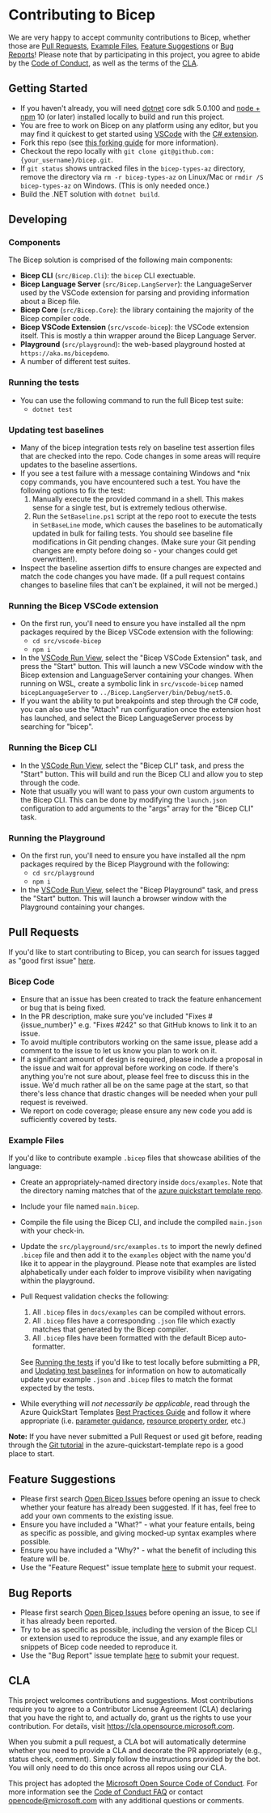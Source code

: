 # Contributing to Bicep

We are very happy to accept community contributions to Bicep, whether those are [Pull Requests](#pull-requests), [Example Files](#example-files), [Feature Suggestions](#feature-suggestions) or [Bug Reports](#bug-reports)! Please note that by participating in this project, you agree to abide by the [Code of Conduct](./CODE_OF_CONDUCT.md), as well as the terms of the [CLA](#cla).

## Getting Started

* If you haven't already, you will need [dotnet](https://dotnet.microsoft.com/download) core sdk 5.0.100 and [node + npm](https://nodejs.org/en/download/) 10 (or later) installed locally to build and run this project.
* You are free to work on Bicep on any platform using any editor, but you may find it quickest to get started using [VSCode](https://code.visualstudio.com/Download) with the [C# extension](https://marketplace.visualstudio.com/items?itemName=ms-dotnettools.csharp).
* Fork this repo (see [this forking guide](https://guides.github.com/activities/forking/) for more information).
* Checkout the repo locally with `git clone git@github.com:{your_username}/bicep.git`.
* If `git status` shows untracked files in the `bicep-types-az` directory, remove the directory via `rm -r bicep-types-az` on Linux/Mac or `rmdir /S bicep-types-az` on Windows. (This is only needed once.)
* Build the .NET solution with `dotnet build`.

## Developing

### Components

The Bicep solution is comprised of the following main components:

* **Bicep CLI** (`src/Bicep.Cli`): the `bicep` CLI exectuable.
* **Bicep Language Server** (`src/Bicep.LangServer`): the LanguageServer used by the VSCode extension for parsing and providing information about a Bicep file.
* **Bicep Core** (`src/Bicep.Core`): the library containing the majority of the Bicep compiler code.
* **Bicep VSCode Extension** (`src/vscode-bicep`): the VSCode extension itself. This is mostly a thin wrapper around the Bicep Language Server.
* **Playground** (`src/playground`): the web-based playground hosted at `https://aka.ms/bicepdemo`.
* A number of different test suites.

### Running the tests

* You can use the following command to run the full Bicep test suite:
  * `dotnet test`

### Updating test baselines
* Many of the bicep integration tests rely on baseline test assertion files that are checked into the repo. Code changes in some areas will require updates to the baseline assertions. 
* If you see a test failure with a message containing Windows and *nix copy commands, you have encountered such a test. You have the following options to fix the test:
  1. Manually execute the provided command in a shell. This makes sense for a single test, but is extremely tedious otherwise.
  1. Run the `SetBaseline.ps1` script at the repo root to execute the tests in `SetBaseLine` mode, which causes the baselines to be automatically updated in bulk for failing tests. You should see baseline file modifications in Git pending changes. (Make sure your Git pending changes are empty before doing so - your changes could get overwritten!).
* Inspect the baseline assertion diffs to ensure changes are expected and match the code changes you have made. (If a pull request contains changes to baseline files that can't be explained, it will not be merged.)

### Running the Bicep VSCode extension

* On the first run, you'll need to ensure you have installed all the npm packages required by the Bicep VSCode extension with the following:
  * `cd src/vscode-bicep`
  * `npm i`
* In the [VSCode Run View](https://code.visualstudio.com/Docs/editor/debugging), select the "Bicep VSCode Extension" task, and press the "Start" button. This will launch a new VSCode window with the Bicep extension and LanguageServer containing your changes. When running on WSL, create a symbolic link in `src/vscode-bicep` named `bicepLanguageServer` to `../Bicep.LangServer/bin/Debug/net5.0`.
* If you want the ability to put breakpoints and step through the C# code, you can also use the "Attach" run configuration once the extension host has launched, and select the Bicep LanguageServer process by searching for "bicep".

### Running the Bicep CLI

* In the [VSCode Run View](https://code.visualstudio.com/Docs/editor/debugging), select the "Bicep CLI" task, and press the "Start" button. This will build and run the Bicep CLI and allow you to step through the code.
* Note that usually you will want to pass your own custom arguments to the Bicep CLI. This can be done by modifying the `launch.json` configuration to add arguments to the "args" array for the "Bicep CLI" task. 

### Running the Playground

* On the first run, you'll need to ensure you have installed all the npm packages required by the Bicep Playground with the following:
  * `cd src/playground`
  * `npm i`
* In the [VSCode Run View](https://code.visualstudio.com/Docs/editor/debugging), select the "Bicep Playground" task, and press the "Start" button. This will launch a browser window with the Playground containing your changes.

## Pull Requests

If you'd like to start contributing to Bicep, you can search for issues tagged as "good first issue" [here](https://github.com/Azure/bicep/labels/good%20first%20issue).

### Bicep Code

* Ensure that an issue has been created to track the feature enhancement or bug that is being fixed.
* In the PR description, make sure you've included "Fixes #{issue_number}" e.g. "Fixes #242" so that GitHub knows to link it to an issue.
* To avoid multiple contributors working on the same issue, please add a comment to the issue to let us know you plan to work on it.
* If a significant amount of design is required, please include a proposal in the issue and wait for approval before working on code. If there's anything you're not sure about, please feel free to discuss this in the issue. We'd much rather all be on the same page at the start, so that there's less chance that drastic changes will be needed when your pull request is reveiwed.
* We report on code coverage; please ensure any new code you add is sufficiently covered by tests.

### Example Files

If you'd like to contribute example `.bicep` files that showcase abilities of the language:

* Create an appropriately-named directory inside `docs/examples`. Note that the directory naming matches that of the [azure quickstart template repo](https://github.com/Azure/azure-quickstart-templates).
* Include your file named `main.bicep`.
* Compile the file using the Bicep CLI, and include the compiled `main.json` with your check-in.
* Update the `src/playground/src/examples.ts` to import the newly defined `.bicep` file and then add it to the `examples` object with the name you'd like it to appear in the playground. Please note that examples are listed alphabetically under each folder to improve visibility when navigating within the playground.
* Pull Request validation checks the following:
  1. All `.bicep` files in `docs/examples` can be compiled without errors.
  1. All `.bicep` files have a corresponding `.json` file which exactly matches that generated by the Bicep compiler.
  1. All `.bicep` files have been formatted with the default Bicep auto-formatter.
  
  See [Running the tests](#running-the-tests) if you'd like to test locally before submitting a PR, and [Updating test baselines](#updating-test-baselines) for information on how to automatically update your example `.json` and `.bicep` files to match the format expected by the tests.
* While everything will *not necessarily be applicable*, read through the Azure QuickStart Templates [Best Practices Guide](https://github.com/Azure/azure-quickstart-templates/blob/master/1-CONTRIBUTION-GUIDE/best-practices.md#best-practices) and follow it where appropriate (i.e. [parameter guidance](https://github.com/Azure/azure-quickstart-templates/blob/master/1-CONTRIBUTION-GUIDE/best-practices.md#parameters), [resource property order](https://github.com/Azure/azure-quickstart-templates/blob/master/1-CONTRIBUTION-GUIDE/best-practices.md#sort-order-of-properties), etc.)

**Note:** If you have never submitted a Pull Request or used git before, reading through the [Git tutorial](https://github.com/Azure/azure-quickstart-templates/blob/master/1-CONTRIBUTION-GUIDE/git-tutorial.md) in the azure-quickstart-template repo is a good place to start.

## Feature Suggestions

* Please first search [Open Bicep Issues](https://github.com/Azure/bicep/issues) before opening an issue to check whether your feature has already been suggested. If it has, feel free to add your own comments to the existing issue.
* Ensure you have included a "What?" - what your feature entails, being as specific as possible, and giving mocked-up syntax examples where possible.
* Ensure you have included a "Why?" - what the benefit of including this feature will be.
* Use the "Feature Request" issue template [here](https://github.com/Azure/bicep/issues/new/choose) to submit your request.

## Bug Reports

* Please first search [Open Bicep Issues](https://github.com/Azure/bicep/issues) before opening an issue, to see if it has already been reported.
* Try to be as specific as possible, including the version of the Bicep CLI or extension used to reproduce the issue, and any example files or snippets of Bicep code needed to reproduce it.
* Use the "Bug Report" issue template [here](https://github.com/Azure/bicep/issues/new/choose) to submit your request.

## CLA

This project welcomes contributions and suggestions.  Most contributions require you to agree to a
Contributor License Agreement (CLA) declaring that you have the right to, and actually do, grant us
the rights to use your contribution. For details, visit https://cla.opensource.microsoft.com.

When you submit a pull request, a CLA bot will automatically determine whether you need to provide
a CLA and decorate the PR appropriately (e.g., status check, comment). Simply follow the instructions
provided by the bot. You will only need to do this once across all repos using our CLA.

This project has adopted the [Microsoft Open Source Code of Conduct](https://opensource.microsoft.com/codeofconduct/).
For more information see the [Code of Conduct FAQ](https://opensource.microsoft.com/codeofconduct/faq/) or
contact [opencode@microsoft.com](mailto:opencode@microsoft.com) with any additional questions or comments.
